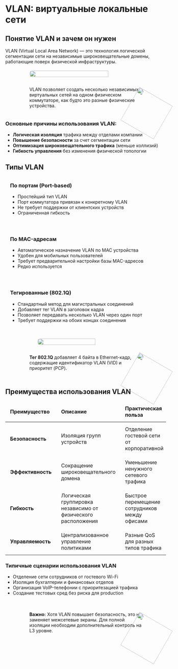 # VLAN: виртуальные локальные сети

<h2 id="vlan-concept">Понятие VLAN и зачем он нужен</h2><p>VLAN (Virtual Local Area Network) — это технология логической сегментации сети на независимые широковещательные домены, работающие поверх физической инфраструктуры.</p><div style="position: relative; display: flex; justify-content: center; flex-direction: column; align-items: center; margin: 20px 0;"> <img width="70%" src="/theory/vlan-concept.png" style="border-radius: 0.5rem;" /> <div class='note'> VLAN позволяет создать несколько независимых виртуальных сетей на одном физическом коммутаторе, как будто это разные физические устройства. <img src="/cat4.svg" style="position: absolute; bottom: 0; right: 0; translate: 50% 50%; transform: rotate(30deg); width: 120px;"> </div> </div><h3>Основные причины использования VLAN:</h3> <ul> <li><strong>Логическая изоляция</strong> трафика между отделами компании</li> <li><strong>Повышение безопасности</strong> за счет сегментации сети</li> <li><strong>Оптимизация широковещательного трафика</strong> (меньше коллизий)</li> <li><strong>Гибкость управления</strong> без изменения физической топологии</li> </ul><h2 id="vlan-types">Типы VLAN</h2><div style="display: flex; gap: 20px; margin: 20px 0; flex-wrap: wrap;"> <div style="flex: 1; min-width: 300px; border: 1px solid var(--detail-gray); border-radius: 0.5rem; padding: 15px;"> <h3 style="margin-top: 0;">По портам (Port-based)</h3> <ul> <li>Простейший тип VLAN</li> <li>Порт коммутатора привязан к конкретному VLAN</li> <li>Не требует поддержки от клиентских устройств</li> <li>Ограниченная гибкость</li> </ul> </div> <div style="flex: 1; min-width: 300px; border: 1px solid var(--detail-gray); border-radius: 0.5rem; padding: 15px;"> <h3 style="margin-top: 0;">По MAC-адресам</h3> <ul> <li>Автоматическое назначение VLAN по MAC устройства</li> <li>Удобен для мобильных пользователей</li> <li>Требует предварительной настройки базы MAC-адресов</li> <li>Редко используется</li> </ul> </div> <div style="flex: 1; min-width: 300px; border: 1px solid var(--detail-gray); border-radius: 0.5rem; padding: 15px;"> <h3 style="margin-top: 0;">Тегированные (802.1Q)</h3> <ul> <li>Стандартный метод для магистральных соединений</li> <li>Добавляет тег VLAN в заголовок кадра</li> <li>Позволяет передавать несколько VLAN через один порт</li> <li>Требует поддержки на обоих концах соединения</li> </ul> </div> </div><div style="position: relative; display: flex; justify-content: center; flex-direction: column; align-items: center; margin: 20px 0;"> <img src="/theory/vlan-tagging.png" style="width: 60%; border-radius: 0.5rem;"> <div class="note"> <strong>Тег 802.1Q</strong> добавляет 4 байта в Ethernet-кадр, содержащие идентификатор VLAN (VID) и приоритет (PCP). <img src="/cat4.svg" style="position: absolute; bottom: 0; right: 0; translate: 50% 50%; transform: rotate(30deg); width: 120px;"> </div> </div><h2 id="vlan-advantages">Преимущества использования VLAN</h2><table> <thead> <tr> <th>Преимущество</th> <th>Описание</th> <th>Практическая польза</th> </tr> </thead> <tbody> <tr> <td><strong>Безопасность</strong></td> <td>Изоляция групп устройств</td> <td>Отделение гостевой сети от корпоративной</td> </tr> <tr> <td><strong>Эффективность</strong></td> <td>Сокращение широковещательного домена</td> <td>Уменьшение ненужного сетевого трафика</td> </tr> <tr> <td><strong>Гибкость</strong></td> <td>Логическая группировка независимо от физического расположения</td> <td>Быстрое перемещение сотрудников между офисами</td> </tr> <tr> <td><strong>Управляемость</strong></td> <td>Централизованное управление политиками</td> <td>Разные QoS для разных типов трафика</td> </tr> </tbody> </table><h3>Типичные сценарии использования VLAN</h3> <ul> <li>Отделение сети сотрудников от гостевого Wi-Fi</li> <li>Изоляция бухгалтерии и финансовых отделов</li> <li>Организация VoIP-телефонии с приоритезацией трафика</li> <li>Создание тестовых сред без риска для production</li> </ul><div style="position: relative; display: flex; justify-content: center; flex-direction: column; align-items: center; margin: 20px 0;"> <div class="note warning"> <strong>Важно:</strong> Хотя VLAN повышает безопасность, это не заменяет межсетевые экраны. Для полной изоляции необходим дополнительный контроль на L3 уровне. <img src="/cat4.svg" style="position: absolute; bottom: 0; right: 0; translate: 50% 50%; transform: rotate(30deg); width: 120px;"> </div> </div><style> table { width: 100%; border-collapse: collapse; margin: 15px 0; } th, td { padding: 12px 15px; border: 1px solid var(--detail-gray); text-align: left; } th { background-color: var(--element-gray); font-weight: bold; } tr:nth-child(even) { background-color: var(--element-gray); } .note { border-left: 4px solid var(--highlight-purple); background-color: var(--element-gray); width: 70%; min-height: 60px; border-radius: 0.5rem; padding: 15px; position: relative; margin-top: 15px; } .note.warning { border-left-color: var(--warning-orange); } @media (max-width: 768px) { .flex-container { flex-direction: column; } .illustration img, .note { width: 95%; } } </style>

